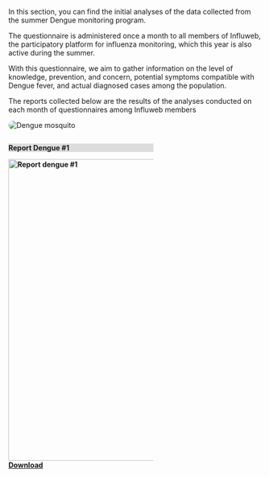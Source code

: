 <div class="row">
  <div class="col-md-8">

  In this section, you can find the initial analyses of the data collected from the summer Dengue monitoring program. 

  The questionnaire is administered once a month to all members of Influweb, the participatory platform for influenza monitoring, which this year is also active during the summer. 

  With this questionnaire, we aim to gather information on the level of knowledge, prevention, and concern, potential symptoms compatible with Dengue fever, and actual diagnosed cases among the population. 

  The reports collected below are the results of the analyses conducted on each month of questionnaires among Influweb members
  
  </div>
  <div class="col-md-4 d-none d-md-block">
    <img src="assets/images/mosquito.jpg" alt="Dengue mosquito" style="max-width: 100%; border-radius:1em"/>
  </div>
</div>

<div class="row">
  <div class="col-md-12">
    <div class="card" style="width: 18rem;margin-top: 2em">
      <div class="card-body" style="background-color: #dddddd">
        <p><strong>Report Dengue #1</p>
      </div>
      <img class="card-img-top" src="assets/images/report-dengue-1-en.png" style="height:15vh;object-fit: none" alt="Report dengue #1">
      <div class="card-body" style=''>
        <a href="assets/pdf/report-dengue-1-en.pdf" class="btn btn-primary" target="_blank">Download</a>
      </div>
    </div>
  </div>
</div>